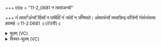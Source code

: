 +++
title = "11-2_0681 न त्वावांअन्यो"

+++
न꣡ त्वावा꣢꣯ꣳअ꣣न्यो꣢ दि꣣व्यो꣡ न पार्थि꣢꣯वो꣣ न꣢ जा꣣तो꣡ न ज꣢꣯निष्यते। अ꣣श्वाय꣡न्तो꣢ मघवन्निन्द्र वा꣣जि꣡नो꣢ ग꣣व्य꣡न्त꣢स्त्वा हवामहे ॥ 11-2:0681 ॥॥11(यी)॥

<details><summary>मूलम् (VC)</summary>

न꣡ त्वावा꣢꣯ꣳ अ꣣न्यो꣢ दि꣣व्यो꣡ न पार्थि꣢꣯वो꣣ न꣢ जा꣣तो꣡ न ज꣢꣯निष्यते । अ꣣श्वाय꣡न्तो꣢ मघवन्निन्द्र वा꣣जि꣡नो꣢ ग꣣व्य꣡न्त꣢स्त्वा हवामहे ॥६८१॥
</details>

<details><summary>विस्वर-मूलम् (VC)</summary>

न त्वावाꣳ अन्यो दिव्यो न पार्थिवो न जातो न जनिष्यते । अश्वायन्तो मघवन्निन्द्र वाजिनो गव्यन्तस्त्वा हवामहे ॥६८१॥
</details>